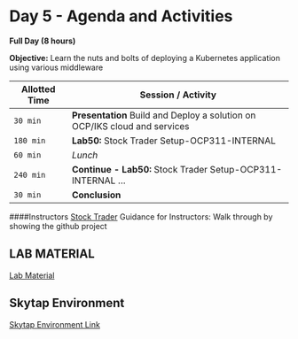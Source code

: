 # Day 5 - Agenda and Activities

**Full Day (8 hours)**

**Objective:** Learn the nuts and bolts of deploying a Kubernetes application using various middleware

Allotted Time | Session / Activity 
-------|-------------------
`30 min`  | **Presentation** Build and Deploy a solution on OCP/IKS cloud and services
`180 min`  | **Lab50:** Stock Trader Setup-OCP311-INTERNAL 
`60 min`  | *Lunch*
`240 min`  | **Continue - Lab50:** Stock Trader Setup-OCP311-INTERNAL …
`30 min`  | **Conclusion**

####Instructors
[Stock Trader](https://github.com/IBMStockTrader/stocktrader) Guidance for Instructors: Walk through by showing the github project

## **LAB MATERIAL**
[Lab Material](https://ibm.box.com/s/m8jtz9xi7akreg7c4y88kxtexgt2t9rm)

## **Skytap Environment**
[Skytap Environment Link](http://conf.bluedemos.com/app/home/session/4304/KLTTNH13K5QVKKSD1WBKQh92foy1lfimLMUGSPMZ5EKkhn6zvbse9r1F5NX6QMZU)
